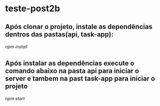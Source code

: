 # teste-post2b

## Após clonar o projeto, instale as dependências dentros das pastas(api, task-app):
###### npm install

## Após instalar as dependências execute o comando abaixo na pasta api para iniciar o server e tambem na past task-app para iniciar o projeto
###### npm start

